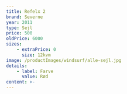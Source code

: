 ```yaml
---
title: Refelx 2
brand: Severne
year: 2011
type: Sejl
price: 500
oldPrice: 6000
sizes:
    - extraPrice: 0
      size: 12kvm
image: /productImages/windsurf/alle-sejl.jpg
details:
    - label: Farve
      value: Rød
content: >-
---
```

